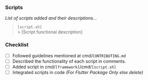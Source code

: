 <!--
Thank you for contributing to this project! You must fill out the information below before we can review this pull request. By explaining why you're making a change (or linking to an issue) and what changes you've made, we can triage your pull request to the best possible team for review. -->

### Scripts

_List of scripts added and their descriptions..._

> `[script.sh]`<br> > [Script functional description]

<!-- Let us know what you are changing. Share anything that could provide the most context.
If you made changes to the `content` directory, a table will populate in a comment below with links to the preview and current production articles. -->

### Checklist

- [ ] Followed guidelines mentioned at cmd/`CONTRIBUTING.md`
- [ ] Described the functionality of each script in comments.
- [ ] Added script in cmd/`[framework]`/cmd/`[script.sh]`
- [ ] Integrated scripts in code _(For Flutter Package Only else delete)_
